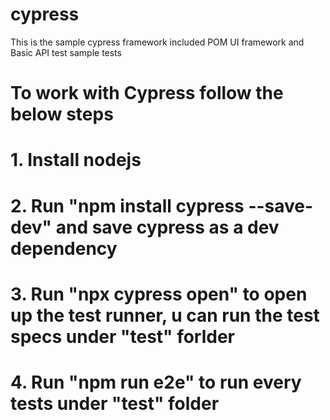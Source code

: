 # cypress
This is the sample cypress framework included POM UI framework and Basic API test sample tests

# To work with Cypress follow the below steps
# 1. Install nodejs
# 2. Run "npm install cypress --save-dev" and save cypress as a dev dependency
# 3. Run "npx cypress open" to open up the test runner, u can run the test specs under "test" forlder
# 4. Run "npm run e2e" to run every tests under "test" folder